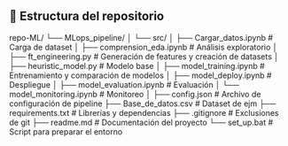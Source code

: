 ## 📁 Estructura del repositorio
repo-ML/
└── MLops_pipeline/
│   └── src/
│        ├── Cargar_datos.ipynb       # Carga de dataset
│        ├── comprension_eda.ipynb    # Análisis exploratorio
│        ├── ft_engineering.py        # Generación de features y creación de datasets
│        ├── heuristic_model.py       # Modelo base
│        ├── model_training.ipynb     # Entrenamiento y comparación de modelos
│        ├── model_deploy.ipynb       # Despliegue
│        ├── model_evaluation.ipynb   # Evaluación
│        └── model_monitoring.ipynb   # Monitoreo
│
├── config.json                       # Archivo de configuración de pipeline
├── Base_de_datos.csv                 # Dataset de ejm
├── requirements.txt                  # Librerías y dependencias
├── .gitignore                        # Exclusiones de git
├── readme.md                         # Documentación del proyecto
└── set_up.bat                        # Script para preparar el entorno
